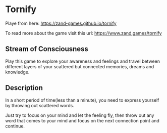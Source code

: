 # Tornify
Playe from here: https://zand-games.github.io/tornify

To read more about the game visit this url: https://www.zand.games/tornify

## Stream of Consciousness
Play this game to explore your awareness and feelings and travel between different layers of your scattered but connected memories, dreams and knowledge.

## Description
In a short period of time(less than a minute), you need to express yourself by throwing out scattered words. 

Just try to focus on your mind and let the feeling fly, then throw out any word that comes to your mind and focus on the next connection point and continue. 